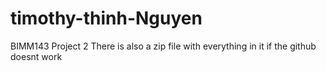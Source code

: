 # timothy-thinh-Nguyen
BIMM143 Project 2
There is also a zip file with everything in it if the github doesnt work
